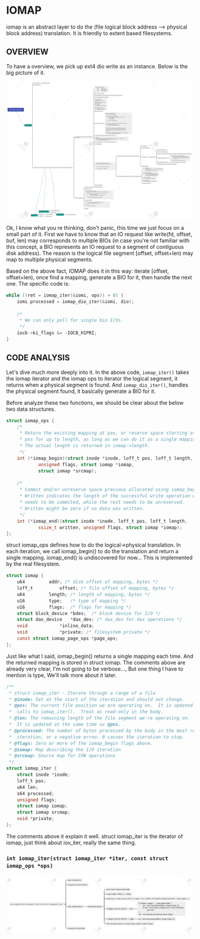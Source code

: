 # IOMAP

iomap is an abstract layer to do the (file logical block address --> physical block address)
translation. It is friendly to extent based filesystems.

## OVERVIEW

To have a overview, we pick up ext4 dio write as an instance. Below is the big picture
of it.

![](./images/ext4_file_write_iter.png)

Ok, I know what you re thinking, don't panic, this time we just focus on a small
part of it.
First we have to know that an IO request like write(fd, offset, buf, len) may
corresponds to multiple BIOs (in case you're not familiar with this concept, a BIO
represents an IO request to a segment of contiguous disk address). The reason is
the logical file segment [offset, offset+len) may map to multiple physical segments.

Based on the above fact, IOMAP does it in this way: iterate [offset, offset+len), once
find a mapping, generate a BIO for it, then handle the next one. The specific code is:

```c
while ((ret = iomap_iter(&iomi, ops)) > 0) {
	iomi.processed = iomap_dio_iter(&iomi, dio);

	/*
	 * We can only poll for single bio I/Os.
	 */
	iocb->ki_flags &= ~IOCB_HIPRI;
}
```

## CODE ANALYSIS

Let's dive much more deeply into it. In the above code, `iomap_iter()` takes the
iomap iterator and the iomap ops to iterator the logical segment, it returns when
a physical segment is found. And `iomap_dio_iter()`, handles the physical segment
found, it basically generate a BIO for it.

Before analyze these two functions, we should be clear about the below two data
structures.

```c
struct iomap_ops {
	/*
	 * Return the existing mapping at pos, or reserve space starting at
	 * pos for up to length, as long as we can do it as a single mapping.
	 * The actual length is returned in iomap->length.
	 */
	int (*iomap_begin)(struct inode *inode, loff_t pos, loff_t length,
			unsigned flags, struct iomap *iomap,
			struct iomap *srcmap);

	/*
	 * Commit and/or unreserve space previous allocated using iomap_begin.
	 * Written indicates the length of the successful write operation which
	 * needs to be commited, while the rest needs to be unreserved.
	 * Written might be zero if no data was written.
	 */
	int (*iomap_end)(struct inode *inode, loff_t pos, loff_t length,
			ssize_t written, unsigned flags, struct iomap *iomap);
};
```

struct iomap_ops defines how to do the logical->physical translation. In each
iteration, we call iomap_begin() to do the translation and return a single mapping.
iomap_end() is undiscovered for now...
This is implemented by the real filesystem.

```c
struct iomap {
	u64			addr; /* disk offset of mapping, bytes */
	loff_t			offset;	/* file offset of mapping, bytes */
	u64			length;	/* length of mapping, bytes */
	u16			type;	/* type of mapping */
	u16			flags;	/* flags for mapping */
	struct block_device	*bdev;	/* block device for I/O */
	struct dax_device	*dax_dev; /* dax_dev for dax operations */
	void			*inline_data;
	void			*private; /* filesystem private */
	const struct iomap_page_ops *page_ops;
};
```
Just like what I said, iomap_begin() returns a single mapping each time. And the
returned mapping is stored in struct iomap. The comments above are already very
clear, I'm not going to be verbose..., But one thing I have to mention is type,
We'll talk more about it later.

```c
/**
 * struct iomap_iter - Iterate through a range of a file
 * @inode: Set at the start of the iteration and should not change.
 * @pos: The current file position we are operating on.  It is updated by
 *	calls to iomap_iter().  Treat as read-only in the body.
 * @len: The remaining length of the file segment we're operating on.
 *	It is updated at the same time as @pos.
 * @processed: The number of bytes processed by the body in the most recent
 *	iteration, or a negative errno. 0 causes the iteration to stop.
 * @flags: Zero or more of the iomap_begin flags above.
 * @iomap: Map describing the I/O iteration
 * @srcmap: Source map for COW operations
 */
struct iomap_iter {
	struct inode *inode;
	loff_t pos;
	u64 len;
	s64 processed;
	unsigned flags;
	struct iomap iomap;
	struct iomap srcmap;
	void *private;
};
```

The comments above it explain it well. struct iomap_iter is the iterator of iomap,
just think about iov_iter, really the same thing.



### `int iomap_iter(struct iomap_iter *iter, const struct iomap_ops *ops)`

![](./images/iomap_iter.png)


